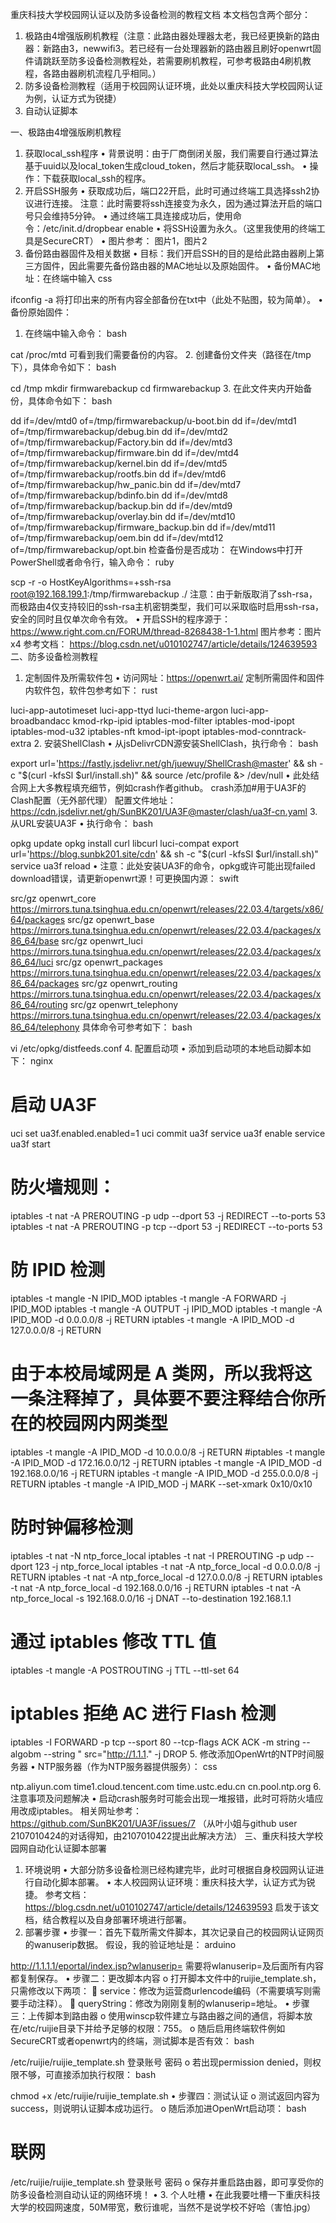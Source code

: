 重庆科技大学校园网认证以及防多设备检测的教程文档
本文档包含两个部分：
1.	极路由4增强版刷机教程（注意：此路由器处理器太老，我已经更换新的路由器：新路由3，newwifi3。若已经有一台处理器新的路由器且刷好openwrt固件请跳跃至防多设备检测教程处，若需要刷机教程，可参考极路由4刷机教程，各路由器刷机流程几乎相同。）
2.	防多设备检测教程（适用于校园网认证环境，此处以重庆科技大学校园网认证为例，认证方式为锐捷）
3.	自动认证脚本

一、极路由4增强版刷机教程
1. 获取local_ssh程序
•	背景说明：由于厂商倒闭关服，我们需要自行通过算法基于uuid以及local_token生成cloud_token，然后才能获取local_ssh。
•	操作：下载获取local_ssh的程序。
2. 开启SSH服务
•	获取成功后，端口22开启，此时可通过终端工具选择ssh2协议进行连接。
注意：此时需要将ssh连接变为永久，因为通过算法开启的端口号只会维持5分钟。
•	通过终端工具连接成功后，使用命令：/etc/init.d/dropbear enable
•	将SSH设置为永久。（这里我使用的终端工具是SecureCRT）
•	图片参考：
图片1，图片2
3. 备份路由器固件及相关数据
•	目标：我们开启SSH的目的是给此路由器刷上第三方固件，因此需要先备份路由器的MAC地址以及原始固件。
•	备份MAC地址：在终端中输入
css

ifconfig -a
将打印出来的所有内容全部备份在txt中（此处不贴图，较为简单）。
•	备份原始固件：
1.	在终端中输入命令：
bash

cat /proc/mtd
可看到我们需要备份的内容。
2.	创建备份文件夹（路径在/tmp下），具体命令如下：
bash

cd /tmp
mkdir firmwarebackup
cd firmwarebackup
3.	在此文件夹内开始备份，具体命令如下：
bash

dd if=/dev/mtd0 of=/tmp/firmwarebackup/u-boot.bin
dd if=/dev/mtd1 of=/tmp/firmwarebackup/debug.bin
dd if=/dev/mtd2 of=/tmp/firmwarebackup/Factory.bin
dd if=/dev/mtd3 of=/tmp/firmwarebackup/firmware.bin
dd if=/dev/mtd4 of=/tmp/firmwarebackup/kernel.bin
dd if=/dev/mtd5 of=/tmp/firmwarebackup/rootfs.bin
dd if=/dev/mtd6 of=/tmp/firmwarebackup/hw_panic.bin
dd if=/dev/mtd7 of=/tmp/firmwarebackup/bdinfo.bin
dd if=/dev/mtd8 of=/tmp/firmwarebackup/backup.bin
dd if=/dev/mtd9 of=/tmp/firmwarebackup/overlay.bin
dd if=/dev/mtd10 of=/tmp/firmwarebackup/firmware_backup.bin
dd if=/dev/mtd11 of=/tmp/firmwarebackup/oem.bin
dd if=/dev/mtd12 of=/tmp/firmwarebackup/opt.bin
检查备份是否成功：
在Windows中打开PowerShell或者命令行，输入命令：
ruby

scp -r -o HostKeyAlgorithms=+ssh-rsa root@192.168.199.1:/tmp/firmwarebackup ./
注意：由于新版取消了ssh-rsa，而极路由4仅支持较旧的ssh-rsa主机密钥类型，我们可以采取临时启用ssh-rsa，安全的同时且仅单次命令有效。
•  开启SSH的程序源于：
https://www.right.com.cn/FORUM/thread-8268438-1-1.html
图片参考：图片x4
参考文档：
https://blog.csdn.net/u010102747/article/details/124639593
二、防多设备检测教程
1. 定制固件及所需软件包
•	访问网址：https://openwrt.ai/
定制所需固件和固件内软件包，软件包参考如下：
rust

luci-app-autotimeset luci-app-ttyd luci-theme-argon luci-app-broadbandacc kmod-rkp-ipid iptables-mod-filter iptables-mod-ipopt iptables-mod-u32 iptables-nft kmod-ipt-ipopt iptables-mod-conntrack-extra
2. 安装ShellClash
•	从jsDelivrCDN源安装ShellClash，执行命令：
bash

export url='https://fastly.jsdelivr.net/gh/juewuy/ShellCrash@master' && sh -c "$(curl -kfsSl $url/install.sh)" && source /etc/profile &> /dev/null
•	此处结合网上大多教程填充细节，例如crash作者github。
crash添加#用于UA3F的Clash配置（无外部代理）
配置文件地址：
https://cdn.jsdelivr.net/gh/SunBK201/UA3F@master/clash/ua3f-cn.yaml
3. 从URL安装UA3F
•	执行命令：
bash

opkg update
opkg install curl libcurl luci-compat
export url='https://blog.sunbk201.site/cdn' && sh -c "$(curl -kfsSl $url/install.sh)"
service ua3f reload
•	注意：此处安装UA3F的命令，opkg或许可能出现failed download错误，请更新openwrt源！可更换国内源：
swift

src/gz openwrt_core https://mirrors.tuna.tsinghua.edu.cn/openwrt/releases/22.03.4/targets/x86/64/packages
src/gz openwrt_base https://mirrors.tuna.tsinghua.edu.cn/openwrt/releases/22.03.4/packages/x86_64/base
src/gz openwrt_luci https://mirrors.tuna.tsinghua.edu.cn/openwrt/releases/22.03.4/packages/x86_64/luci
src/gz openwrt_packages https://mirrors.tuna.tsinghua.edu.cn/openwrt/releases/22.03.4/packages/x86_64/packages
src/gz openwrt_routing https://mirrors.tuna.tsinghua.edu.cn/openwrt/releases/22.03.4/packages/x86_64/routing
src/gz openwrt_telephony https://mirrors.tuna.tsinghua.edu.cn/openwrt/releases/22.03.4/packages/x86_64/telephony
具体命令可参考如下：
bash

vi /etc/opkg/distfeeds.conf
4. 配置启动项
•	添加到启动项的本地启动脚本如下：
nginx

# 启动 UA3F
uci set ua3f.enabled.enabled=1
uci commit ua3f
service ua3f enable
service ua3f start

# 防火墙规则：
iptables -t nat -A PREROUTING -p udp --dport 53 -j REDIRECT --to-ports 53
iptables -t nat -A PREROUTING -p tcp --dport 53 -j REDIRECT --to-ports 53

# 防 IPID 检测
iptables -t mangle -N IPID_MOD
iptables -t mangle -A FORWARD -j IPID_MOD
iptables -t mangle -A OUTPUT -j IPID_MOD
iptables -t mangle -A IPID_MOD -d 0.0.0.0/8 -j RETURN
iptables -t mangle -A IPID_MOD -d 127.0.0.0/8 -j RETURN
# 由于本校局域网是 A 类网，所以我将这一条注释掉了，具体要不要注释结合你所在的校园网内网类型
iptables -t mangle -A IPID_MOD -d 10.0.0.0/8 -j RETURN
#iptables -t mangle -A IPID_MOD -d 172.16.0.0/12 -j RETURN
iptables -t mangle -A IPID_MOD -d 192.168.0.0/16 -j RETURN
iptables -t mangle -A IPID_MOD -d 255.0.0.0/8 -j RETURN
iptables -t mangle -A IPID_MOD -j MARK --set-xmark 0x10/0x10

# 防时钟偏移检测
iptables -t nat -N ntp_force_local
iptables -t nat -I PREROUTING -p udp --dport 123 -j ntp_force_local
iptables -t nat -A ntp_force_local -d 0.0.0.0/8 -j RETURN
iptables -t nat -A ntp_force_local -d 127.0.0.0/8 -j RETURN
iptables -t nat -A ntp_force_local -d 192.168.0.0/16 -j RETURN
iptables -t nat -A ntp_force_local -s 192.168.0.0/16 -j DNAT --to-destination 192.168.1.1

# 通过 iptables 修改 TTL 值
iptables -t mangle -A POSTROUTING -j TTL --ttl-set 64

# iptables 拒绝 AC 进行 Flash 检测
iptables -I FORWARD -p tcp --sport 80 --tcp-flags ACK ACK -m string --algobm --string " src=\"http://1.1.1." -j DROP
5. 修改添加OpenWrt的NTP时间服务器
•	NTP服务器（作为NTP服务器提供服务）：
css

ntp.aliyun.com
time1.cloud.tencent.com
time.ustc.edu.cn
cn.pool.ntp.org
6. 注意事项及问题解决
•	启动crash服务时可能会出现一堆报错，此时可将防火墙应用改成iptables。
相关网址参考：https://github.com/SunBK201/UA3F/issues/7
（从叶小姐与github user 2107010424的对话得知，由2107010422提出此解决方法）
三、重庆科技大学校园网自动化认证脚本部署
1. 环境说明
•	大部分防多设备检测已经构建完毕，此时可根据自身校园网认证进行自动化脚本部署。
•	本人校园网认证环境：重庆科技大学，认证方式为锐捷。
参考文档：https://blog.csdn.net/u010102747/article/details/124639593
启发于该文档，结合教程以及自身部署环境进行部署。
2. 部署步骤
•	步骤一：首先下载所需文件脚本，其次记录自己的校园网认证网页的wanuserip数据。
假设，我的验证地址是：
arduino

http://1.1.1.1/eportal/index.jsp?wlanuserip=
需要将wlanuserip=及后面所有内容都复制保存。
•	步骤二：更改脚本内容
o	打开脚本文件中的ruijie_template.sh，只需修改以下两项：
	service：修改为运营商urlencode编码（不需要填写则需要手动注释）。
	queryString：修改为刚刚复制的wlanuserip=地址。
•	步骤三：上传脚本到路由器
o	使用winscp软件建立与路由器之间的通信，将脚本放在/etc/ruijie目录下并给予足够的权限：755。
o	随后启用终端软件例如SecureCRT或者openwrt内的终端，测试脚本是否有效：
bash

/etc/ruijie/ruijie_template.sh 登录账号 密码
o	若出现permission denied，则权限不够，可直接添加执行权限：
bash

chmod +x /etc/ruijie/ruijie_template.sh
•	步骤四：测试认证
o	测试返回内容为success，则说明认证脚本成功运行。
o	随后添加进OpenWrt启动项：
bash

# 联网
/etc/ruijie/ruijie_template.sh 登录账号 密码
o	保存并重启路由器，即可享受你的防多设备检测自动认证的网络环境！
•	3. 个人吐槽
•	在此我要吐槽一下重庆科技大学的校园网速度，50M带宽，敷衍谁呢，当然不是说学校不好哈（害怕.jpg）








